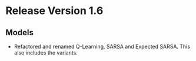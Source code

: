 # Release Version 1.6

## Models

* Refactored and renamed Q-Learning, SARSA and Expected SARSA. This also includes the variants.
